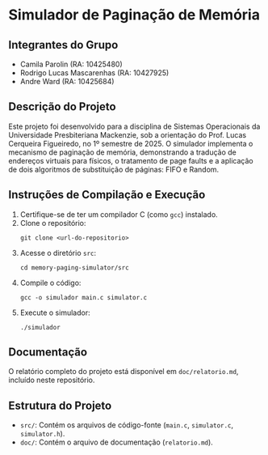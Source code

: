 # Simulador de Paginação de Memória

## Integrantes do Grupo
- Camila Parolin (RA: 10425480)  
- Rodrigo Lucas Mascarenhas (RA: 10427925)  
- Andre Ward (RA: 10425684)

## Descrição do Projeto
Este projeto foi desenvolvido para a disciplina de Sistemas Operacionais da Universidade Presbiteriana Mackenzie, sob a orientação do Prof. Lucas Cerqueira Figueiredo, no 1º semestre de 2025. O simulador implementa o mecanismo de paginação de memória, demonstrando a tradução de endereços virtuais para físicos, o tratamento de page faults e a aplicação de dois algoritmos de substituição de páginas: FIFO e Random.

## Instruções de Compilação e Execução
1. Certifique-se de ter um compilador C (como `gcc`) instalado.
2. Clone o repositório:
   ```
   git clone <url-do-repositorio>
   ```
3. Acesse o diretório `src`:
   ```
   cd memory-paging-simulator/src
   ```
4. Compile o código:
   ```
   gcc -o simulador main.c simulator.c
   ```
5. Execute o simulador:
   ```
   ./simulador
   ```

## Documentação
O relatório completo do projeto está disponível em `doc/relatorio.md`, incluído neste repositório.

## Estrutura do Projeto
- `src/`: Contém os arquivos de código-fonte (`main.c`, `simulator.c`, `simulator.h`).  
- `doc/`: Contém o arquivo de documentação (`relatorio.md`).
